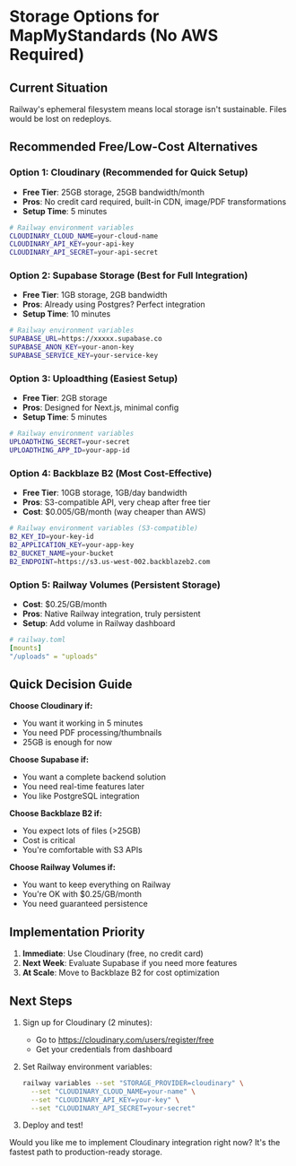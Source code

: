 # Storage Options for MapMyStandards (No AWS Required)

## Current Situation
Railway's ephemeral filesystem means local storage isn't sustainable. Files would be lost on redeploys.

## Recommended Free/Low-Cost Alternatives

### Option 1: **Cloudinary** (Recommended for Quick Setup)
- **Free Tier**: 25GB storage, 25GB bandwidth/month
- **Pros**: No credit card required, built-in CDN, image/PDF transformations
- **Setup Time**: 5 minutes

```bash
# Railway environment variables
CLOUDINARY_CLOUD_NAME=your-cloud-name
CLOUDINARY_API_KEY=your-api-key
CLOUDINARY_API_SECRET=your-api-secret
```

### Option 2: **Supabase Storage** (Best for Full Integration)
- **Free Tier**: 1GB storage, 2GB bandwidth
- **Pros**: Already using Postgres? Perfect integration
- **Setup Time**: 10 minutes

```bash
# Railway environment variables  
SUPABASE_URL=https://xxxxx.supabase.co
SUPABASE_ANON_KEY=your-anon-key
SUPABASE_SERVICE_KEY=your-service-key
```

### Option 3: **Uploadthing** (Easiest Setup)
- **Free Tier**: 2GB storage
- **Pros**: Designed for Next.js, minimal config
- **Setup Time**: 5 minutes

```bash
# Railway environment variables
UPLOADTHING_SECRET=your-secret
UPLOADTHING_APP_ID=your-app-id
```

### Option 4: **Backblaze B2** (Most Cost-Effective)
- **Free Tier**: 10GB storage, 1GB/day bandwidth
- **Pros**: S3-compatible API, very cheap after free tier
- **Cost**: $0.005/GB/month (way cheaper than AWS)

```bash
# Railway environment variables (S3-compatible)
B2_KEY_ID=your-key-id
B2_APPLICATION_KEY=your-app-key
B2_BUCKET_NAME=your-bucket
B2_ENDPOINT=https://s3.us-west-002.backblazeb2.com
```

### Option 5: **Railway Volumes** (Persistent Storage)
- **Cost**: $0.25/GB/month
- **Pros**: Native Railway integration, truly persistent
- **Setup**: Add volume in Railway dashboard

```yaml
# railway.toml
[mounts]
"/uploads" = "uploads"
```

## Quick Decision Guide

**Choose Cloudinary if:**
- You want it working in 5 minutes
- You need PDF processing/thumbnails
- 25GB is enough for now

**Choose Supabase if:**
- You want a complete backend solution
- You need real-time features later
- You like PostgreSQL integration

**Choose Backblaze B2 if:**
- You expect lots of files (>25GB)
- Cost is critical
- You're comfortable with S3 APIs

**Choose Railway Volumes if:**
- You want to keep everything on Railway
- You're OK with $0.25/GB/month
- You need guaranteed persistence

## Implementation Priority

1. **Immediate**: Use Cloudinary (free, no credit card)
2. **Next Week**: Evaluate Supabase if you need more features
3. **At Scale**: Move to Backblaze B2 for cost optimization

## Next Steps

1. Sign up for Cloudinary (2 minutes):
   - Go to https://cloudinary.com/users/register/free
   - Get your credentials from dashboard

2. Set Railway environment variables:
   ```bash
   railway variables --set "STORAGE_PROVIDER=cloudinary" \
     --set "CLOUDINARY_CLOUD_NAME=your-name" \
     --set "CLOUDINARY_API_KEY=your-key" \
     --set "CLOUDINARY_API_SECRET=your-secret"
   ```

3. Deploy and test!

Would you like me to implement Cloudinary integration right now? It's the fastest path to production-ready storage.